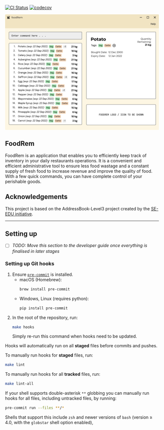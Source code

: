 [![CI Status](https://github.com/AY2223S1-CS2103T-W16-2/tp/workflows/Java%20CI/badge.svg)](https://github.com/AY2223S1-CS2103T-W16-2/tp/actions)
[![codecov](https://codecov.io/gh/AY2223S1-CS2103T-W16-2/tp/branch/master/graph/badge.svg)](https://codecov.io/gh/AY2223S1-CS2103T-W16-2/tp)

![Ui](docs/images/Ui.png)

## FoodRem
FoodRem is an application that enables you to efficiently keep track of inventory in your daily restaurants operations. It is a convenient and efficient administrative tool to ensure less food wastage and a constant supply of fresh food to increase revenue and improve the quality of food. With a few quick commands, you can have complete control of your perishable goods.

## Acknowledgements
This project is based on the AddressBook-Level3 project created by the [SE-EDU initiative](https://se-education.org).

---

## Setting up

- [ ] _TODO: Move this section to the developer guide once everything is finalised in later stages_

### Setting up Git hooks

1. Ensure [`pre-commit`](https://pre-commit.com/) is installed.
   - macOS (Homebrew):
     ```sh
     brew install pre-commit
     ```
   - Windows, Linux (requires python):
     ```sh
     pip install pre-commit
     ```
1. In the root of the repository, run:
   ```sh
   make hooks
   ```
   Simply re-run this command when hooks need to be updated.

Hooks will automatically run on all **staged** files before commits and pushes.

To manually run hooks for **staged** files, run:

```sh
make lint
```

To manually run hooks for all **tracked** files, run:

```sh
make lint-all
```

If your shell supports double-asterisk `**` globbing you can manually run hooks for all files, including untracked files, by running:

```sh
pre-commit run --files **/*
```

Shells that support this include `zsh` and newer versions of `bash` (version &ge; 4.0, with the `globstar` shell option enabled),
